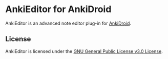 AnkiEditor for AnkiDroid
======

AnkiEditor is an advanced note editor plug-in for [AnkiDroid](https://github.com/ankidroid/Anki-Android).

License
-------

AnkiEditor is licensed under the [GNU General Public License v3.0 License](https://www.gnu.org/licenses/gpl.html).
